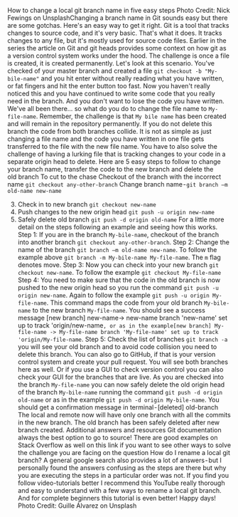 How to change a local git branch name in five easy steps
Photo Credit: Nick Fewings on UnsplashChanging a branch name in Git sounds easy but there are some gotchas. Here's an easy way to get it right.
Git is a tool that tracks changes to source code, and it's very basic. That's what it does. It tracks changes to any file, but it's mostly used for source code files. Earlier in the series the article on Git and git heads provides some context on how git as a version control system works under the hood.
The challenge is once a file is created, it is created permanently.
Let's look at this scenario.
You've checked of your master branch and created a file `git checkout -b "My-bile-name"` and you hit enter without really reading what you have written, or fat fingers and hit the enter button too fast.
Now you haven't really noticed this and you have continued to write some code that you really need in the branch. And you don't want to lose the code you have written.
We've all been there… so what do you do to change the file name to `My-file-name`. Remember, the challenge is that `My bile name` has been created and will remain in the repository permanently. If you do not delete this branch the code from both branches collide.
It is not as simple as just changing a file name and the code you have written in one file gets transferred to the file with the new file name.
You have to also solve the challenge of having a lurking file that is tracking changes to your code in a separate origin head to delete.
Here are 5 easy steps to follow to change your branch name, transfer the code to the new branch and delete the old branch
To cut to the chase
Checkout of the branch with the incorrect name `git checkout any-other-branch`
Change branch name - `git branch –m old-name new-name `

3. Check in to new branch `git checkout new-name`
4. Push changes to the new origin head `git push -u origin new-name`
5. Safely delete old branch `git push -d origin old-name`
For a little more detail on the steps following an example and seeing how this works.
Step 1:
If you are in the branch `My-bile-name`, checkout of the branch into another branch `git checkout any-other-branch`.
Step 2:
Change the name of the branch `git branch –m old-name new-name`. To follow the example above `git branch -m My-bile-name My-file-name`. The `m` flag denotes move.
Step 3:
Now you can check into your new branch `git checkout new-name`. To follow the example `git checkout My-file-name`
Step 4:
You need to make sure that the code in the old branch is now pushed to the new origin head so you run the command `git push -u origin new-name`. Again to follow the example `git push -u origin My-file-name`. This command maps the code from your old branch `My-bile-name` to the new branch `My-file-name`.
You should see a success message [new branch] new-name-> new-name branch 'new-name' set up to track 'origin/new-name`, or as in the example[new branch] My-file-name -> My-file-name branch 'My-file-name' set up to track 'origin/My-file-name`.
Step 5:
Check the list of branches `git branch -a` you will see your old branch and to avoid code collision you need to delete this branch. You can also go to GitHub, if that is your version control system and create your pull request. You will see both branches here as well. Or if you use a GUI to check version control you can also check your GUI for the branches that are live.
As you are checked into the branch `My-file-name` you can now safely delete the old origin head of the branch `My-bile-name` running the command `git push -d origin old-name` or as in the example `git push -d origin My-bile-name`.
You should get a confirmation message in terminal - [deleted] old-branch
The local and remote now will have only one branch with all the commits in the new branch.
The old branch has been safely deleted after new branch created.
Additional answers and resources
Git documentation always the best option to go to source!
There are good examples on Stack Overflow as well on this link if you want to see other ways to solve the challenge you are facing on the question How do I rename a local git branch?
A general google search also provides a lot of answers - but I personally found the answers confusing as the steps are there but why you are executing the steps in a particular order was not.
If you find you follow video-tutorials better I recommend this YouTube really thorough and easy to understand with a few ways to rename a local git branch. And for complete beginners this tutorial is even better!
Happy days!
Photo Credit: Guille Álvarez on Unsplash
